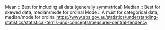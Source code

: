 Mean :: Best for including all data (generally symmetrical)
Median :: Best for skewed data, median/mode for ordinal
Mode :: A must for categorical data, median/mode for ordinal
https://www.abs.gov.au/statistics/understanding-statistics/statistical-terms-and-concepts/measures-central-tendency